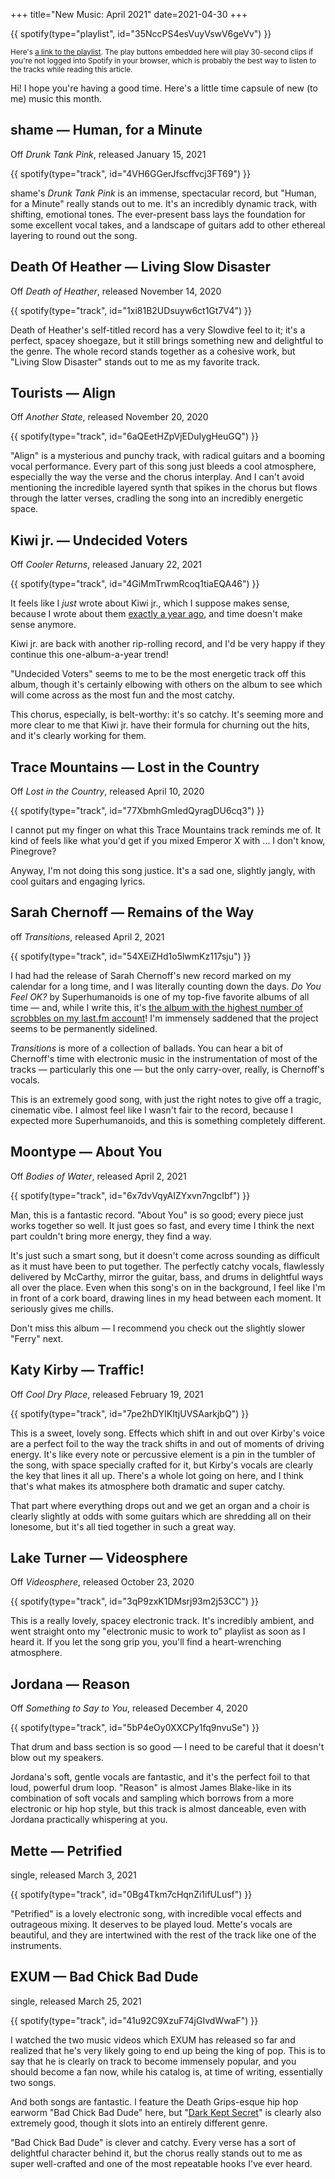 +++
title="New Music:  April 2021"
date=2021-04-30
+++

{{ spotify(type="playlist", id="35NccPS4esVuyVswV6geVv") }}

<small>Here's <a href="https://open.spotify.com/playlist/35NccPS4esVuyVswV6geVv">a link to the playlist</a>. The play buttons embedded here will play 30-second clips if you're not logged into Spotify in your browser, which is probably the best way to listen to the tracks while reading this article.</small>

Hi!  I hope you're having a good time.  Here's a little time capsule of new (to me) music this month.

## shame — Human, for a Minute
Off _Drunk Tank Pink_, released January 15, 2021

{{ spotify(type="track", id="4VH6GGerJfscffvcj3FT69") }}

shame's _Drunk Tank Pink_ is an immense, spectacular record, but "Human, for a Minute" really stands out to me.  It's an incredibly dynamic track, with shifting, emotional tones.  The ever-present bass lays the foundation for some excellent vocal takes, and a landscape of guitars add to other ethereal layering to round out the song.

## Death Of Heather — Living Slow Disaster
Off _Death of Heather_, released November 14, 2020

{{ spotify(type="track", id="1xi81B2UDsuyw6ct1Gt7V4") }}

Death of Heather's self-titled record has a very Slowdive feel to it; it's a perfect, spacey shoegaze, but it still brings something new and delightful to the genre.  The whole record stands together as a cohesive work, but "Living Slow Disaster" stands out to me as my favorite track.

## Tourists — Align
Off _Another State_, released November 20, 2020

{{ spotify(type="track", id="6aQEetHZpVjEDuIygHeuGQ") }}

"Align" is a mysterious and punchy track, with radical guitars and a booming vocal performance.  Every part of this song just bleeds a cool atmosphere, especially the way the verse and the chorus interplay.  And I can't avoid mentioning the incredible layered synth that spikes in the chorus but flows through the latter verses, cradling the song into an incredibly energetic space.

## Kiwi jr. — Undecided Voters
Off _Cooler Returns_, released January 22, 2021

{{ spotify(type="track", id="4GiMmTrwmRcoq1tiaEQA46") }}

It feels like I _just_ wrote about Kiwi jr., which I suppose makes sense, because I wrote about them [exactly a year ago](/music/202004-best/), and time doesn't make sense anymore.

Kiwi jr. are back with another rip-rolling record, and I'd be very happy if they continue this one-album-a-year trend!

"Undecided Voters" seems to me to be the most energetic track off this album, though it's certainly elbowing with others on the album to see which will come across as the most fun and the most catchy.

This chorus, especially, is belt-worthy:  it's so catchy.  It's seeming more and more clear to me that Kiwi jr. have their formula for churning out the hits, and it's clearly working for them.

## Trace Mountains — Lost in the Country
Off _Lost in the Country_, released April 10, 2020

{{ spotify(type="track", id="77XbmhGmIedQyragDU6cq3") }}

I cannot put my finger on what this Trace Mountains track reminds me of.  It kind of feels like what you'd get if you mixed Emperor X with … I don't know, Pinegrove?

Anyway, I'm not doing this song justice.  It's a sad one, slightly jangly, with cool guitars and engaging lyrics.

## Sarah Chernoff — Remains of the Way
off _Transitions_, released April 2, 2021

{{ spotify(type="track", id="54XEiZHd1o5lwmKz117sju") }}

I had had the release of Sarah Chernoff's new record marked on my calendar for a long time, and I was literally counting down the days.  _Do You Feel OK?_ by Superhumanoids is one of my top-five favorite albums of all time — and, while I write this, it's [the album with the highest number of scrobbles on my last.fm account](https://www.last.fm/user/Joe857/library/albums)!  I'm immensely saddened that the project seems to be permanently sidelined.

_Transitions_ is more of a collection of ballads.  You can hear a bit of Chernoff's time with electronic music in the instrumentation of most of the tracks — particularly this one — but the only carry-over, really, is Chernoff's vocals.

This is an extremely good song, with just the right notes to give off a tragic, cinematic vibe.  I almost feel like I wasn't fair to the record, because I expected more Superhumanoids, and this is something completely different.

## Moontype — About You
Off _Bodies of Water_, released April 2, 2021

{{ spotify(type="track", id="6x7dvVqyAIZYxvn7ngcIbf") }}

Man, this is a fantastic record.  "About You" is so good; every piece just works together so well.  It just goes so fast, and every time I think the next part couldn't bring more energy, they find a way.

It's just such a smart song, but it doesn't come across sounding as difficult as it must have been to put together.  The perfectly catchy vocals, flawlessly delivered by McCarthy, mirror the guitar, bass, and drums in delightful ways all over the place.  Even when this song's on in the background, I feel like I'm in front of a cork board, drawing lines in my head between each moment.  It seriously gives me chills.

Don't miss this album — I recommend you check out the slightly slower "Ferry" next.

## Katy Kirby — Traffic!
Off _Cool Dry Place_, released February 19, 2021

{{ spotify(type="track", id="7pe2hDYIKItjUVSAarkjbQ") }}

This is a sweet, lovely song.  Effects which shift in and out over Kirby's voice are a perfect foil to the way the track shifts in and out of moments of driving energy.  It's like every note or percussive element is a pin in the tumbler of the song, with space specially crafted for it, but Kirby's vocals are clearly the key that lines it all up.  There's a whole lot going on here, and I think that's what makes its atmosphere both dramatic and super catchy.

That part where everything drops out and we get an organ and a choir is clearly slightly at odds with some guitars which are shredding all on their lonesome, but it's all tied together in such a great way.

## Lake Turner — Videosphere
Off _Videosphere_, released October 23, 2020

{{ spotify(type="track", id="3qP9zxK1DMsrj93m2j53CC") }}

This is a really lovely, spacey electronic track.  It's incredibly ambient, and went straight onto my "electronic music to work to" playlist as soon as I heard it.  If you let the song grip you, you'll find a heart-wrenching atmosphere.

## Jordana — Reason
Off _Something to Say to You_, released December 4, 2020

{{ spotify(type="track", id="5bP4eOy0XXCPy1fq9nvuSe") }}

That drum and bass section is so good — I need to be careful that it doesn't blow out my speakers.

Jordana's soft, gentle vocals are fantastic, and it's the perfect foil to that loud, powerful drum loop.  "Reason" is almost James Blake-like in its combination of soft vocals and sampling which borrows from a more electronic or hip hop style, but this track is almost danceable, even with Jordana practically whispering at you.

## Mette — Petrified
single, released March 3, 2021

{{ spotify(type="track", id="0Bg4Tkm7cHqnZi1ifULusf") }}

"Petrified" is a lovely electronic song, with incredible vocal effects and outrageous mixing.  It deserves to be played loud.  Mette's vocals are beautiful, and they are intertwined with the rest of the track like one of the instruments.

## EXUM — Bad Chick Bad Dude
single, released March 25, 2021

{{ spotify(type="track", id="41u92C9XzuF74jGIvdWwaF") }}

I watched the two music videos which EXUM has released so far and realized that he's very likely going to end up being the king of pop.  This is to say that he is clearly on track to become immensely popular, and you should become a fan now, while his catalog is, at time of writing, essentially two songs.

And both songs are fantastic.  I feature the Death Grips-esque hip hop earworm "Bad Chick Bad Dude" here, but "[Dark Kept Secret](https://open.spotify.com/track/3aEstIz0MhZUJFgBqju87l)" is clearly also extremely good, though it slots into an entirely different genre.

"Bad Chick Bad Dude" is clever and catchy.  Every verse has a sort of delightful character behind it, but the chorus really stands out to me as super well-crafted and one of the most repeatable hooks I've ever heard.
